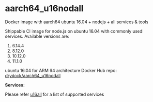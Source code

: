 # aarch64_u16nodall
Docker image with aarch64 ubuntu 16.04 + nodejs + all services &amp; tools

Shippable CI image for node.js on ubuntu 16.04 with commonly used services. Available versions are:


  1.  6.14.4
  2.  8.12.0
  3.  10.12.0
  4.  11.1.0
  
 ubuntu 16.04 for ARM 64 architecture Docker Hub repo: [drydock/aarch64_u16nodall](https://hub.docker.com/r/drydock/aarch64_u16nodall/)

  
**Services:**

Please refer [u16all](https://github.com/dry-dock/aarch64_u16all) for a list of supported services
